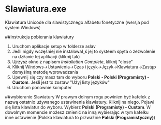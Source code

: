# Slawiatura.exe
Klawiatura Unicode dla slawistycznego alfabetu fonetyczne (wersja pod system Windows)

##Instrukcja pobierania klawiatury
1. Uruchom aplikacje setup w folderze aslav
2. Jeśli nigdy wczęśniej nie instalował_ś jej to systeem spyta o zezwolenie na dziłanie tej aplikacji (kliknij tak)
3. Ujrzysz okno z napisem *Installation Complete*, kliknij "close"
4. Kliknij Windows->Ustawienia->Czas i język->Język->Klawiatura->Zastąp domyślną metodę wprowadzania
5. Upewnij się czy masz tam do wyboru **Polski - Polski (Programisty) - Custom**. Jeśli jest to zostaw "Użyj listy języków"
6. Uruchom ponownie komputer

##wybieranie Slawiatury
W prawym dolnym rogu powinien być kafelek z nazwą ostatnio używanego ustawinenia klawiatury. Kliknij na niego. Pojawi się lista klawiatur do wyboru. Wybierz **Polski (Programisty) - Custom**.
W dowolnym momencie możesz zmienić na inną wybierając w tym kafelku inne ustawienie (Polska klawiatura to przważnie **Polski (Programistyczny)**)
